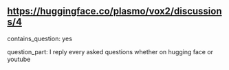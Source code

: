 ## https://huggingface.co/plasmo/vox2/discussions/4

contains_question: yes

question_part: I reply every asked questions whether on hugging face or youtube